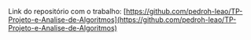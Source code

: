 Link do repositório com o trabalho: [https://github.com/pedroh-leao/TP-Projeto-e-Analise-de-Algoritmos](https://github.com/pedroh-leao/TP-Projeto-e-Analise-de-Algoritmos)
